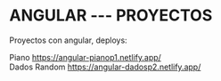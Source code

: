 # ANGULAR --- PROYECTOS 
Proyectos con angular, deploys:

Piano
https://angular-pianop1.netlify.app/
<br>
Dados Random 
https://angular-dadosp2.netlify.app/

